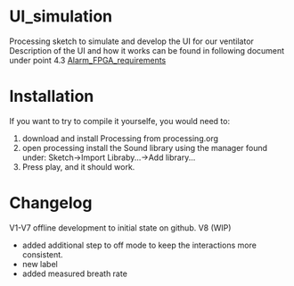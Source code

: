 # UI_simulation
Processing sketch to simulate and develop the UI for our ventilator
Description of the UI and how it works can be found in following document under point 4.3
[Alarm_FPGA_requirements](https://docs.google.com/document/d/1dEHIGsteZMBpsoigabnPNWnhxVUWwxQ_PIZxRMofxKk/edit?usp=sharing)

# Installation
If you want to try to compile it yourselfe, you would need to:
1. download  and install Processing from processing.org
2. open processing install the Sound library using the manager found under: Sketch->Import Libraby...->Add library...
3. Press play, and it should work.

# Changelog
V1-V7 offline development to initial state on github.
V8 (WIP)
- added additional step to off mode to keep the interactions more consistent.
- new label
- added measured breath rate
